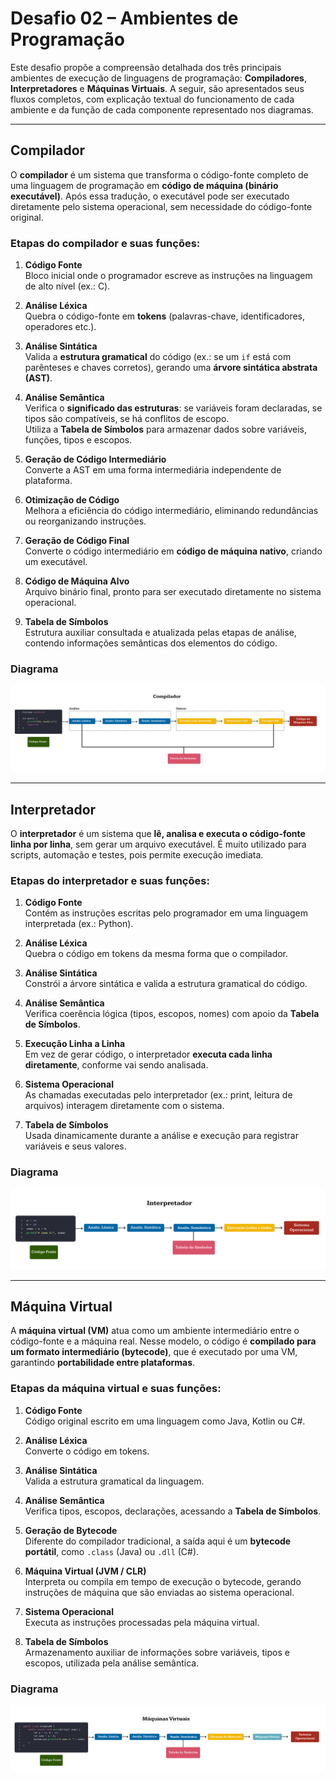 
# Desafio 02 – Ambientes de Programação

Este desafio propõe a compreensão detalhada dos três principais ambientes de execução de linguagens de programação: **Compiladores**, **Interpretadores** e **Máquinas Virtuais**. A seguir, são apresentados seus fluxos completos, com explicação textual do funcionamento de cada ambiente e da função de cada componente representado nos diagramas.

---

## Compilador

O **compilador** é um sistema que transforma o código-fonte completo de uma linguagem de programação em **código de máquina (binário executável)**. Após essa tradução, o executável pode ser executado diretamente pelo sistema operacional, sem necessidade do código-fonte original.

### Etapas do compilador e suas funções:

1. **Código Fonte**  
   Bloco inicial onde o programador escreve as instruções na linguagem de alto nível (ex.: C).

2. **Análise Léxica**  
   Quebra o código-fonte em **tokens** (palavras-chave, identificadores, operadores etc.).

3. **Análise Sintática**  
   Valida a **estrutura gramatical** do código (ex.: se um `if` está com parênteses e chaves corretos), gerando uma **árvore sintática abstrata (AST)**.

4. **Análise Semântica**  
   Verifica o **significado das estruturas**: se variáveis foram declaradas, se tipos são compatíveis, se há conflitos de escopo.  
   Utiliza a **Tabela de Símbolos** para armazenar dados sobre variáveis, funções, tipos e escopos.

5. **Geração de Código Intermediário**  
   Converte a AST em uma forma intermediária independente de plataforma.

6. **Otimização de Código**  
   Melhora a eficiência do código intermediário, eliminando redundâncias ou reorganizando instruções.

7. **Geração de Código Final**  
   Converte o código intermediário em **código de máquina nativo**, criando um executável.

8. **Código de Máquina Alvo**  
   Arquivo binário final, pronto para ser executado diretamente no sistema operacional.

9. **Tabela de Símbolos**  
   Estrutura auxiliar consultada e atualizada pelas etapas de análise, contendo informações semânticas dos elementos do código.

### Diagrama

![Compilador](compilador.png)

---

## Interpretador

O **interpretador** é um sistema que **lê, analisa e executa o código-fonte linha por linha**, sem gerar um arquivo executável. É muito utilizado para scripts, automação e testes, pois permite execução imediata.

### Etapas do interpretador e suas funções:

1. **Código Fonte**  
   Contém as instruções escritas pelo programador em uma linguagem interpretada (ex.: Python).

2. **Análise Léxica**  
   Quebra o código em tokens da mesma forma que o compilador.

3. **Análise Sintática**  
   Constrói a árvore sintática e valida a estrutura gramatical do código.

4. **Análise Semântica**  
   Verifica coerência lógica (tipos, escopos, nomes) com apoio da **Tabela de Símbolos**.

5. **Execução Linha a Linha**  
   Em vez de gerar código, o interpretador **executa cada linha diretamente**, conforme vai sendo analisada.

6. **Sistema Operacional**  
   As chamadas executadas pelo interpretador (ex.: print, leitura de arquivos) interagem diretamente com o sistema.

7. **Tabela de Símbolos**  
   Usada dinamicamente durante a análise e execução para registrar variáveis e seus valores.

### Diagrama

![Interpretador](interpretador.png)

---

## Máquina Virtual

A **máquina virtual (VM)** atua como um ambiente intermediário entre o código-fonte e a máquina real. Nesse modelo, o código é **compilado para um formato intermediário (bytecode)**, que é executado por uma VM, garantindo **portabilidade entre plataformas**.

### Etapas da máquina virtual e suas funções:

1. **Código Fonte**  
   Código original escrito em uma linguagem como Java, Kotlin ou C#.

2. **Análise Léxica**  
   Converte o código em tokens.

3. **Análise Sintática**  
   Valida a estrutura gramatical da linguagem.

4. **Análise Semântica**  
   Verifica tipos, escopos, declarações, acessando a **Tabela de Símbolos**.

5. **Geração de Bytecode**  
   Diferente do compilador tradicional, a saída aqui é um **bytecode portátil**, como `.class` (Java) ou `.dll` (C#).

6. **Máquina Virtual (JVM / CLR)**  
   Interpreta ou compila em tempo de execução o bytecode, gerando instruções de máquina que são enviadas ao sistema operacional.

7. **Sistema Operacional**  
   Executa as instruções processadas pela máquina virtual.

8. **Tabela de Símbolos**  
   Armazenamento auxiliar de informações sobre variáveis, tipos e escopos, utilizada pela análise semântica.

### Diagrama

![Máquina Virtual](mv.png)
